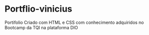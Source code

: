 # Portflio-vinicius
Portifolio Criado com HTML e CSS com conhecimento adquiridos no Bootcamp da TQI na plataforma DIO
